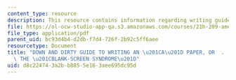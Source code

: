 ```yaml
---
content_type: resource
description: This resource contains information regarding writing guide.
file: https://ol-ocw-studio-app-qa.s3.amazonaws.com/courses/21h-209-america-in-depression-and-war-spring-2012/d8c224743a2bb8855e163aee695dc95d_writing_guide.pdf
file_type: application/pdf
parent_uid: bc93d4b4-d2db-f7d4-726f-2b92c5ff6aee
resourcetype: Document
title: "DOWN AND DIRTY GUIDE TO WRITING AN \u201CA\u201D PAPER, OR  .  .  .  OVERCOMING\
  \ THE \u201CBLANK-SCREEN SYNDROME\u201D"
uid: d8c22474-3a2b-b885-5e16-3aee695dc95d
---
```

